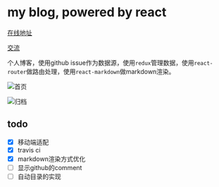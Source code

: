 # my blog, powered by react

[在线地址](https://hefei00.github.io)

[交流](https://github.com/hefei00/issues)

个人博客，使用github issue作为数据源，使用`redux`管理数据，使用`react-router`做路由处理，使用`react-markdown`做markdown渲染。

![首页](http://om7r90s26.bkt.clouddn.com/blog-index.png)

![归档](http://om7r90s26.bkt.clouddn.com/blog-archive.png)


## todo
- [x] 移动端适配
- [x] travis ci
- [x] markdown渲染方式优化
- [ ] 显示github的comment
- [ ] 自动目录的实现

